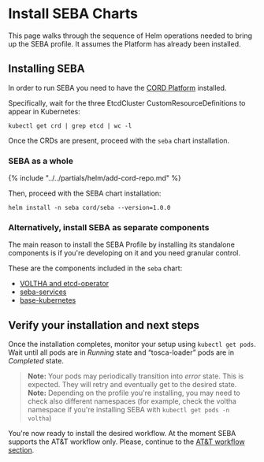 # Install SEBA Charts

This page walks through the sequence of Helm operations needed to
bring up the SEBA profile. It assumes the Platform has already been
installed.

## Installing SEBA

In order to run SEBA you need to have the [CORD Platform](../../installation/platform.md) installed.

Specifically, wait for the three EtcdCluster CustomResourceDefinitions to
appear in Kubernetes:

```shell
kubectl get crd | grep etcd | wc -l
```

Once the CRDs are present, proceed with the `seba` chart installation.

### SEBA as a whole

{% include "../../partials/helm/add-cord-repo.md" %}

Then, proceed with the SEBA chart installation:

```shell
helm install -n seba cord/seba --version=1.0.0
```

### Alternatively, install SEBA as separate components

The main reason to install the SEBA Profile by installing its standalone
components is if you're developing on it and you need granular control.

These are the components included in the `seba` chart:

- [VOLTHA and etcd-operator](../../charts/voltha.md)
- [seba-services](../../charts/seba-services.md)
- [base-kubernetes](../../charts/base-kubernetes.md)

## Verify your installation and next steps

Once the installation completes, monitor your setup using `kubectl get pods`.
Wait until all pods are in *Running* state and “tosca-loader” pods are in *Completed* state.

>**Note:** Your pods may periodically transition into *error* state. This is expected. They will retry and eventually get to the desired state.
>**Note:** Depending on the profile you're installing, you may need to check also different namespaces (for example, check the voltha namespace if you're installing SEBA with `kubectl get pods -n voltha`)

You're now ready to install the desired workflow. At the moment SEBA supports the AT&T workflow only. Please, continue to the [AT&T workflow section](workflows/att-install.md).
